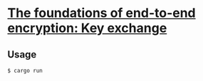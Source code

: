 # [The foundations of end-to-end encryption: Key exchange](kerkour.com/end-to-end-encryption-key-exchange-cryptography-rust)

## Usage


```bash
$ cargo run
```
